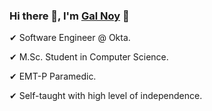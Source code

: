 ### Hi there 👋, I'm [Gal Noy](https://github.com/Gal-Noy) 🌊

✔	Software Engineer @ Okta.

✔	M.Sc. Student in Computer Science.

✔	EMT-P Paramedic.

✔	Self-taught with high level of independence.
